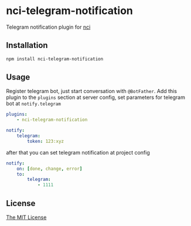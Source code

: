 # nci-telegram-notification

Telegram notification plugin for [nci](https://github.com/node-ci/nci)

## Installation

```sh
npm install nci-telegram-notification
```

## Usage

Register telegram bot, just start conversation with `@BotFather`.
Add this plugin to the `plugins` section at server config, set
parameters for telegram bot at `notify.telegram`
```yml
plugins:
    - nci-telegram-notification

notify:
    telegram:
        token: 123:xyz

```
after that you can set telegram notification at project config
```yml
notify:
    on: [done, change, error]
    to:
        telegram:
            - 1111
```

## License

[The MIT License](https://raw.githubusercontent.com/fleg/nci-telegram-notification/master/LICENSE)
